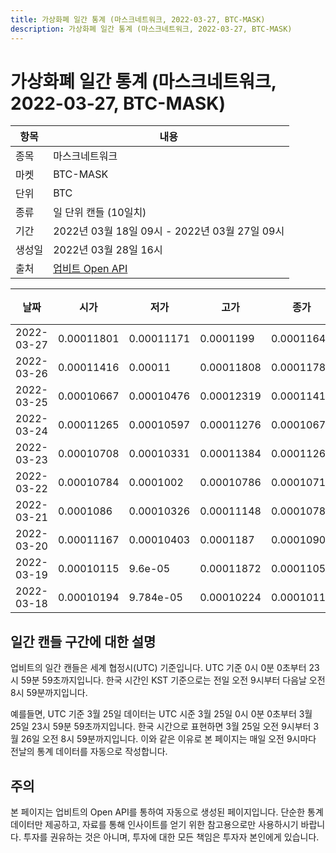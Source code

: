 ```yaml
---
title: 가상화폐 일간 통계 (마스크네트워크, 2022-03-27, BTC-MASK)
description: 가상화폐 일간 통계 (마스크네트워크, 2022-03-27, BTC-MASK)
---
```



가상화폐 일간 통계 (마스크네트워크, 2022-03-27, BTC-MASK)
===

|항목|내용|
|--|--|
|종목|마스크네트워크|
|마켓|BTC-MASK|
|단위|BTC|
|종류|일 단위 캔들 (10일치)|
|기간|2022년 03월 18일 09시 - 2022년 03월 27일 09시|
|생성일|2022년 03월 28일 16시|
|출처|[업비트 Open API](https://docs.upbit.com)|


|날짜|시가|저가|고가|종가|비고|
|--|--|--|--|--|--|
|2022-03-27|0.00011801|0.00011171|0.0001199|0.00011647|    |
|2022-03-26|0.00011416|0.00011|0.00011808|0.00011785|    |
|2022-03-25|0.00010667|0.00010476|0.00012319|0.00011413|    |
|2022-03-24|0.00011265|0.00010597|0.00011276|0.00010673|    |
|2022-03-23|0.00010708|0.00010331|0.00011384|0.00011263|    |
|2022-03-22|0.00010784|0.0001002|0.00010786|0.00010716|    |
|2022-03-21|0.0001086|0.00010326|0.00011148|0.00010784|    |
|2022-03-20|0.00011167|0.00010403|0.0001187|0.00010903|    |
|2022-03-19|0.00010115|9.6e-05|0.00011872|0.00011059|    |
|2022-03-18|0.00010194|9.784e-05|0.00010224|0.00010115|    |


일간 캔들 구간에 대한 설명
---


업비트의 일간 캔들은 세계 협정시(UTC) 기준입니다. 
UTC 기준 0시 0분 0초부터 23시 59분 59초까지입니다. 
한국 시간인 KST 기준으로는 전일 오전 9시부터 다음날 오전 8시 59분까지입니다. 


예를들면, UTC 기준 3월 25일 데이터는 UTC 시준 3월 25일 0시 0분 0초부터 3월 25일 23시 59분 59초까지입니다. 
한국 시간으로 표현하면 3월 25일 오전 9시부터 3월 26일 오전 8시 59분까지입니다. 
이와 같은 이유로 본 페이지는 매일 오전 9시마다 전날의 통계 데이터를 자동으로 작성합니다. 


주의
---


본 페이지는 업비트의 Open API를 통하여 자동으로 생성된 페이지입니다. 
단순한 통계 데이터만 제공하고, 자료를 통해 인사이트를 얻기 위한 참고용으로만 사용하시기 바랍니다. 
투자를 권유하는 것은 아니며, 투자에 대한 모든 책임은 투자자 본인에게 있습니다. 
